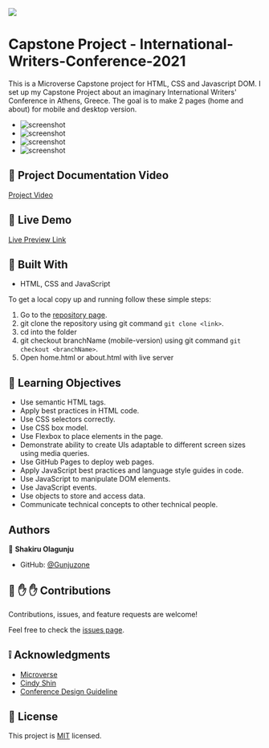 
![](https://img.shields.io/badge/Microverse-blueviolet)

# Capstone Project - International-Writers-Conference-2021

This is a Microverse Capstone project for HTML, CSS and Javascript DOM. I set up my Capstone Project about an imaginary International Writers' Conference in Athens, Greece. The goal is to make 2 pages (home and about) for mobile and desktop version.

- ![screenshot](./Assets/mobile-home.png)
- ![screenshot](./Assets/desktop-home.png)
- ![screenshot](./Assets/mobile-about.png)
- ![screenshot](/Assets/desktop-about.png)

## :red_circle: Project Documentation Video

[Project Video](https://www.loom.com/share/730101c6b2f940fc881ed57e87b42527)
## :red_circle: Live Demo

[Live Preview Link](https://gunjuzone.github.io/International-Writers-Conference-2021/)

## :hammer: Built With

- HTML, CSS and JavaScript

To get a local copy up and running follow these simple steps:

1. Go to the [repository page](https://github.com/Gunjuzone/International-Writers-Conference-2021/tree/mobile-version).
2. git clone the repository using git command `git clone <link>`.
3. cd into the folder
4. git checkout branchName (mobile-version) using git command `git checkout <branchName>`.
5. Open home.html or about.html with live server

## :blue_book: Learning Objectives

- Use semantic HTML tags.
- Apply best practices in HTML code.
- Use CSS selectors correctly.
- Use CSS box model.
- Use Flexbox to place elements in the page.
- Demonstrate ability to create UIs adaptable to different screen sizes using media queries.
- Use GitHub Pages to deploy web pages.
- Apply JavaScript best practices and language style guides in code.
- Use JavaScript to manipulate DOM elements.
- Use JavaScript events.
- Use objects to store and access data.
- Communicate technical concepts to other technical people.

## Authors

👤 **Shakiru Olagunju**

- GitHub: [@Gunjuzone](https://github.com/Gunjuzone)


## 🤝 :raised_hand: :raised_hand: Contributions

Contributions, issues, and feature requests are welcome!

Feel free to check the [issues page](https://github.com/Gunjuzone/International-Writers-Conference-2021/issues).

## :grey_exclamation: Acknowledgments

- [Microverse](https://www.microverse.org/)
- [Cindy Shin](https://www.behance.net/adagio07)
- [Conference Design Guideline](https://www.behance.net/gallery/29845175/CC-Global-Summit-2015)

## 📝 License

This project is [MIT](LICENSE) licensed.
